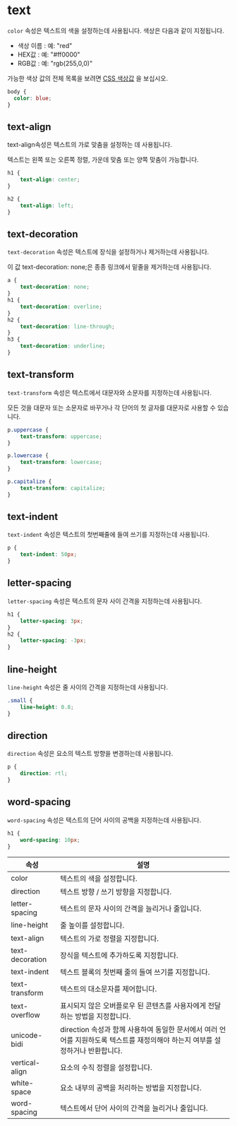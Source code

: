 # text

`color` 속성은 텍스트의 색을 설정하는데 사용됩니다. 색상은 다음과 같이 지정됩니다.

- 색상 이름 : 예: "red"
- HEX값 : 예: "#ff0000"
- RGB값 : 예: "rgb(255,0,0)"

가능한 색상 값의 전체 목록을 보려면 [CSS 색상값](https://www.w3schools.com/cssref/css_colors_legal.asp) 을 보십시오.

```css
body {
  color: blue;
}
```

## text-align

text-align속성은 텍스트의 가로 맞춤을 설정하는 데 사용됩니다.

텍스트는 왼쪽 또는 오른쪽 정렬, 가운데 맞춤 또는 양쪽 맞춤이 가능합니다.

```css
h1 {
    text-align: center;
}

h2 {
    text-align: left;
}
```


## text-decoration

`text-decoration` 속성은 텍스트에 장식을 설정하거나 제거하는데 사용됩니다.

이 값 text-decoration: none;은 종종 링크에서 밑줄을 제거하는데 사용됩니다.

```css
a {
    text-decoration: none;
}
h1 {
    text-decoration: overline;
}
h2 {
    text-decoration: line-through;
}
h3 {
    text-decoration: underline;
}
```

## text-transform

`text-transform` 속성은 텍스트에서 대문자와 소문자를 지정하는데 사용됩니다.

모든 것을 대문자 또는 소문자로 바꾸거나 각 단어의 첫 글자를 대문자로 사용할 수 있습니다.

```css
p.uppercase {
    text-transform: uppercase;
}

p.lowercase {
    text-transform: lowercase;
}

p.capitalize {
    text-transform: capitalize;
}
```

## text-indent

`text-indent` 속성은 텍스트의 첫번째줄에 들여 쓰기를 지정하는데 사용됩니다.

```css
p {
    text-indent: 50px;
}
```

## letter-spacing

`letter-spacing` 속성은 텍스트의 문자 사이 간격을 지정하는데 사용됩니다.

```css
h1 {
    letter-spacing: 3px;
}
h2 {
    letter-spacing: -3px;
}
```

## line-height

`line-height` 속성은 줄 사이의 간격을 지정하는데 사용됩니다.

```css
.small {
    line-height: 0.8;
}
```


## direction

`direction` 속성은 요소의 텍스트 방향을 변경하는데 사용됩니다.


```css
p {
    direction: rtl;
}
```

## word-spacing

`word-spacing` 속성은 텍스트의 단어 사이의 공백을 지정하는데 사용됩니다.

```css
h1 {
    word-spacing: 10px;
}
```



속성 | 설명 
---------- | -----------
color | 텍스트의 색을 설정합니다.
direction | 텍스트 방향 / 쓰기 방향을 지정합니다.
letter-spacing | 텍스트의 문자 사이의 간격을 늘리거나 줄입니다.
line-height | 줄 높이를 설정합니다.
text-align | 텍스트의 가로 정렬을 지정합니다.
text-decoration | 장식을 텍스트에 추가하도록 지정합니다.
text-indent | 텍스트 블록의 첫번째 줄의 들여 쓰기를 지정합니다.
text-transform | 텍스트의 대소문자를 제어합니다.
text-overflow | 표시되지 않은 오버플로우 된 콘텐츠를 사용자에게 전달하는 방법을 지정합니다.
unicode-bidi | direction 속성과 함께 사용하여 동일한 문서에서 여러 언어를 지원하도록 텍스트를 재정의해야 하는지 여부를 설정하거나 반환합니다.
vertical-align | 요소의 수직 정렬을 설정합니다.
white-space | 요소 내부의 공백을 처리하는 방법을 지정합니다.
word-spacing | 텍스트에서 단어 사이의 간격을 늘리거나 줄입니다.





